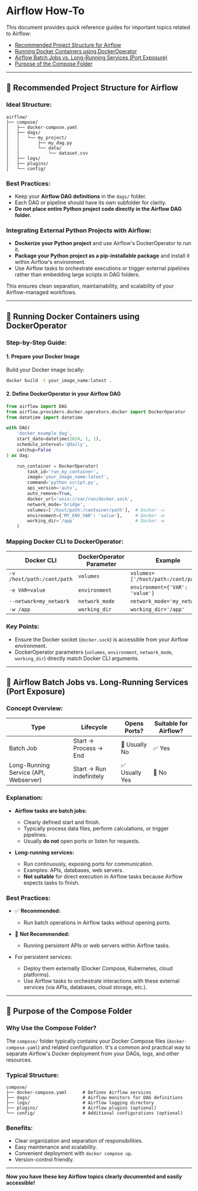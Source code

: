 # Airflow How-To

This document provides quick reference guides for important topics related to Airflow:

- [Recommended Project Structure for Airflow](#recommended-project-structure-for-airflow)
- [Running Docker Containers using DockerOperator](#running-docker-containers-using-dockeroperator)
- [Airflow Batch Jobs vs. Long-Running Services (Port Exposure)](#airflow-batch-jobs-vs-long-running-services-port-exposure)
- [Purpose of the Compose Folder](#purpose-of-the-compose-folder)

---

## 📁 Recommended Project Structure for Airflow

### **Ideal Structure:**

```
airflow/
├── compose/
│   ├── docker-compose.yaml
│   ├── dags/
│   │   └── my_project/
│   │       ├── my_dag.py
│   │       └── data/
│   │           └── dataset.csv
│   ├── logs/
│   ├── plugins/
│   └── config/
```

### **Best Practices:**

- Keep your **Airflow DAG definitions** in the `dags/` folder.
- Each DAG or pipeline should have its own subfolder for clarity.
- **Do not place entire Python project code directly in the Airflow DAG folder.**

### **Integrating External Python Projects with Airflow:**

- **Dockerize your Python project** and use Airflow's DockerOperator to run it.
- **Package your Python project as a pip-installable package** and install it within Airflow's environment.
- Use Airflow tasks to orchestrate executions or trigger external pipelines rather than embedding large scripts in DAG folders.

This ensures clean separation, maintainability, and scalability of your Airflow-managed workflows.

---

## 🚀 Running Docker Containers using DockerOperator

### **Step-by-Step Guide:**

#### **1. Prepare your Docker Image**

Build your Docker image locally:

```bash
docker build -t your_image_name:latest .
```

#### **2. Define DockerOperator in your Airflow DAG**

```python
from airflow import DAG
from airflow.providers.docker.operators.docker import DockerOperator
from datetime import datetime

with DAG(
    'docker_example_dag',
    start_date=datetime(2024, 1, 1),
    schedule_interval='@daily',
    catchup=False
) as dag:

    run_container = DockerOperator(
        task_id='run_my_container',
        image='your_image_name:latest',
        command='python script.py',
        api_version='auto',
        auto_remove=True,
        docker_url='unix://var/run/docker.sock',
        network_mode='bridge',
        volumes=['/host/path:/container/path'],  # Docker -v
        environment={'MY_ENV_VAR': 'value'},     # Docker -e
        working_dir='/app'                       # Docker -w
    )
```

### **Mapping Docker CLI to DockerOperator:**

| Docker CLI                      | DockerOperator Parameter          | Example                                      |
|---------------------------------|-----------------------------------|----------------------------------------------|
| `-v /host/path:/cont/path`      | `volumes`                         | `volumes=['/host/path:/cont/path']`          |
| `-e VAR=value`                  | `environment`                     | `environment={'VAR': 'value'}`               |
| `--network=my_network`          | `network_mode`                    | `network_mode='my_network'`                  |
| `-w /app`                       | `working_dir`                     | `working_dir='/app'`                         |

### **Key Points:**

- Ensure the Docker socket (`docker.sock`) is accessible from your Airflow environment.
- DockerOperator parameters (`volumes`, `environment`, `network_mode`, `working_dir`) directly match Docker CLI arguments.

---

## 🚩 Airflow Batch Jobs vs. Long-Running Services (Port Exposure)

### **Concept Overview:**

| Type | Lifecycle | Opens Ports? | Suitable for Airflow? |
|------|-----------|--------------|-----------------------|
| Batch Job | Start → Process → End | 🚫 Usually No | ✅ Yes |
| Long-Running Service (API, Webserver) | Start → Run indefinitely | ✅ Usually Yes | 🚫 No |

### **Explanation:**

- **Airflow tasks are batch jobs:**  
  - Clearly defined start and finish.
  - Typically process data files, perform calculations, or trigger pipelines.
  - Usually **do not** open ports or listen for requests.

- **Long-running services:**  
  - Run continuously, exposing ports for communication.
  - Examples: APIs, databases, web servers.
  - **Not suitable** for direct execution in Airflow tasks because Airflow expects tasks to finish.

### **Best Practices:**

- ✅ **Recommended:**  
  - Run batch operations in Airflow tasks without opening ports.

- 🚫 **Not Recommended:**  
  - Running persistent APIs or web servers within Airflow tasks.

- For persistent services:
  - Deploy them externally (Docker Compose, Kubernetes, cloud platforms).
  - Use Airflow tasks to orchestrate interactions with these external services (via APIs, databases, cloud storage, etc.).

---

## 📂 Purpose of the Compose Folder

### **Why Use the Compose Folder?**

The `compose/` folder typically contains your Docker Compose files (`docker-compose.yaml`) and related configuration. It's a common and practical way to separate Airflow's Docker deployment from your DAGs, logs, and other resources.

### **Typical Structure:**

```
compose/
├── docker-compose.yaml      # Defines Airflow services
├── dags/                    # Airflow monitors for DAG definitions
├── logs/                    # Airflow logging directory
├── plugins/                 # Airflow plugins (optional)
└── config/                  # Additional configurations (optional)
```

### **Benefits:**

- Clear organization and separation of responsibilities.
- Easy maintenance and scalability.
- Convenient deployment with `docker compose up`.
- Version-control friendly.

---

**Now you have these key Airflow topics clearly documented and easily accessible!**
